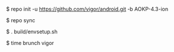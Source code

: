 $ repo init -u https://github.com/vigor/android.git -b AOKP-4.3-ion

$ repo sync

$ . build/envsetup.sh

$ time brunch vigor
